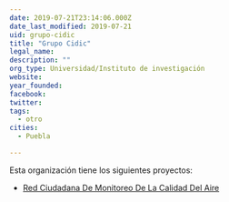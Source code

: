```yaml
---
date: 2019-07-21T23:14:06.000Z
date_last_modified: 2019-07-21
uid: grupo-cidic
title: "Grupo Cidic"
legal_name: 
description: ""
org_type: Universidad/Instituto de investigación
website: 
year_founded: 
facebook: 
twitter: 
tags:
  - otro
cities: 
  - Puebla

---
```


Esta organización tiene los siguientes proyectos:

- [Red Ciudadana De Monitoreo De La Calidad Del Aire](/i/red-ciudadana-de-monitoreo-de-la-calidad-del-aire.html)
